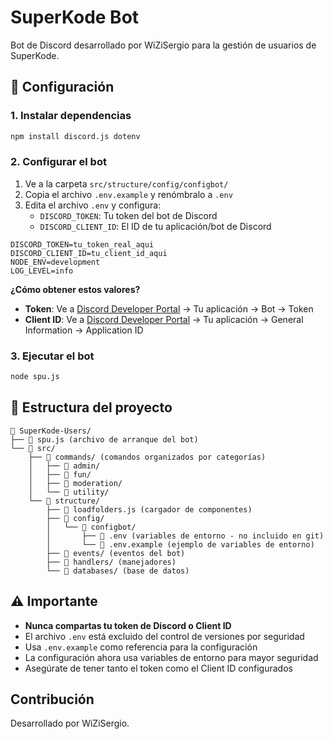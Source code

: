 # SuperKode Bot

Bot de Discord desarrollado por WiZiSergio para la gestión de usuarios de SuperKode.

## 🚀 Configuración

### 1. Instalar dependencias
```bash
npm install discord.js dotenv
```

### 2. Configurar el bot
1. Ve a la carpeta `src/structure/config/configbot/`
2. Copia el archivo `.env.example` y renómbralo a `.env`
3. Edita el archivo `.env` y configura:
   - `DISCORD_TOKEN`: Tu token del bot de Discord
   - `DISCORD_CLIENT_ID`: El ID de tu aplicación/bot de Discord

```env
DISCORD_TOKEN=tu_token_real_aqui
DISCORD_CLIENT_ID=tu_client_id_aqui
NODE_ENV=development
LOG_LEVEL=info
```

**¿Cómo obtener estos valores?**
- **Token**: Ve a [Discord Developer Portal](https://discord.com/developers/applications) → Tu aplicación → Bot → Token
- **Client ID**: Ve a [Discord Developer Portal](https://discord.com/developers/applications) → Tu aplicación → General Information → Application ID

### 3. Ejecutar el bot
```bash
node spu.js
```

## 📁 Estructura del proyecto

```
📁 SuperKode-Users/
├── 📄 spu.js (archivo de arranque del bot)
└── 📁 src/
    ├── 📁 commands/ (comandos organizados por categorías)
    │   ├── 📁 admin/
    │   ├── 📁 fun/
    │   ├── 📁 moderation/
    │   └── 📁 utility/
    └── 📁 structure/
        ├── 📄 loadfolders.js (cargador de componentes)
        ├── 📁 config/
        │   └── 📁 configbot/
        │       ├── 📄 .env (variables de entorno - no incluido en git)
        │       └── 📄 .env.example (ejemplo de variables de entorno)
        ├── 📁 events/ (eventos del bot)
        ├── 📁 handlers/ (manejadores)
        └── 📁 databases/ (base de datos)
```

## ⚠️ Importante
- **Nunca compartas tu token de Discord o Client ID**
- El archivo `.env` está excluido del control de versiones por seguridad
- Usa `.env.example` como referencia para la configuración
- La configuración ahora usa variables de entorno para mayor seguridad
- Asegúrate de tener tanto el token como el Client ID configurados

## Contribución
Desarrollado por WiZiSergio.


